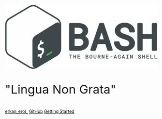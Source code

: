 ![Logo](images/bash-logo.png)

<p style="font-size: 40px !important;">"Lingua Non Grata"<p>

[erkan_erol_](https://twitter.com/erkan_erol_)
[GitHub](https://github.com/erkanerol/bash-lingua-non-grata)
[Getting Started](#bash-lingua-non-grata)

